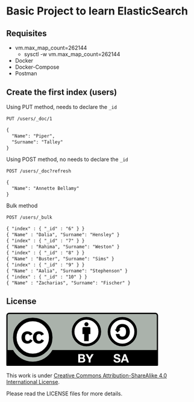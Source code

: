 # Basic Project to learn ElasticSearch

## Requisites

- vm.max_map_count=262144
  - sysctl -w vm.max_map_count=262144
- Docker
- Docker-Compose
- Postman

## Create the first index (users)

Using PUT method, needs to declare the `_id`
````
PUT /users/_doc/1
````
````
{
  "Name": "Piper",
  "Surname": "Talley"
}
````

Using POST method, no needs to declare the `_id`
````
POST /users/_doc?refresh
````
````
{
  "Name": "Annette Bellamy"
}
````

Bulk method
````
POST /users/_bulk
````
````
{ "index" : { "_id" : "6" } }
{ "Name" : "Dalia", "Surname": "Hensley" }
{ "index" : { "_id" : "7" } }
{ "Name" : "Rahima", "Surname": "Weston" }
{ "index" : { "_id" : "8" } }
{ "Name" : "Buster", "Surname": "Sims" }
{ "index" : { "_id" : "9" } }
{ "Name" : "Aalia", "Surname": "Stephenson" }
{ "index" : { "_id" : "10" } }
{ "Name" : "Zacharias", "Surname": "Fischer" }

````

## License

<img src="./img/by-sa.png">

This work is under [Creative Commons Attribution-ShareAlike 4.0 International License](http://creativecommons.org/licenses/by-sa/4.0/).

Please read the LICENSE files for more details.
